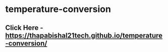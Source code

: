 # temperature-conversion
## Click Here - https://thapabishal21tech.github.io/temperature-conversion/
